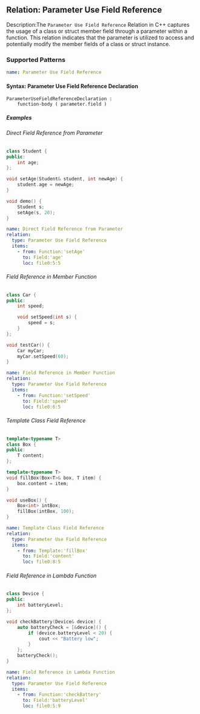 ## Relation: Parameter Use Field Reference

Description:The `Parameter Use Field Reference` Relation in C++ captures the usage of a class or struct member field through a parameter within a function. This relation indicates that the parameter is utilized to access and potentially modify the member fields of a class or struct instance.

### Supported Patterns

```yaml
name: Parameter Use Field Reference
```

#### Syntax: Parameter Use Field Reference Declaration

```text
ParameterUseFieldReferenceDeclaration :
    function-body ( parameter.field )
```

##### Examples

###### Direct Field Reference from Parameter

```CPP
class Student {
public:
    int age;
};

void setAge(Student& student, int newAge) {
    student.age = newAge;
}

void demo() {
    Student s;
    setAge(s, 20);
}
```

```yaml
name: Direct Field Reference from Parameter
relation:
  type: Parameter Use Field Reference
  items:
    - from: Function:'setAge'
      to: Field:'age'
      loc: file0:5:5
```

###### Field Reference in Member Function

```CPP
class Car {
public:
    int speed;

    void setSpeed(int s) {
        speed = s;
    }
};

void testCar() {
    Car myCar;
    myCar.setSpeed(60);
}
```

```yaml
name: Field Reference in Member Function
relation:
  type: Parameter Use Field Reference
  items:
    - from: Function:'setSpeed'
      to: Field:'speed'
      loc: file0:6:5
```

###### Template Class Field Reference

```CPP
template<typename T>
class Box {
public:
    T content;
};

template<typename T>
void fillBox(Box<T>& box, T item) {
    box.content = item;
}

void useBox() {
    Box<int> intBox;
    fillBox(intBox, 100);
}
```

```yaml
name: Template Class Field Reference
relation:
  type: Parameter Use Field Reference
  items:
    - from: Template:'fillBox'
      to: Field:'content'
      loc: file0:8:5
```

###### Field Reference in Lambda Function


```CPP
class Device {
public:
    int batteryLevel;
};

void checkBattery(Device& device) {
    auto batteryCheck = [&device]() {
        if (device.batteryLevel < 20) {
            cout << "Battery low";
        }
    };
    batteryCheck();
}
```

```yaml
name: Field Reference in Lambda Function
relation:
  type: Parameter Use Field Reference
  items:
    - from: Function:'checkBattery'
      to: Field:'batteryLevel'
      loc: file0:5:9
```